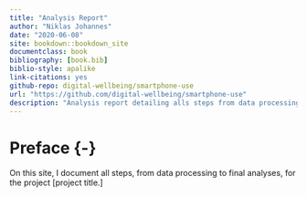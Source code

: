```yaml
--- 
title: "Analysis Report"
author: "Niklas Johannes"
date: "2020-06-08"
site: bookdown::bookdown_site
documentclass: book
bibliography: [book.bib]
biblio-style: apalike
link-citations: yes
github-repo: digital-wellbeing/smartphone-use
url: "https://github.com/digital-wellbeing/smartphone-use"
description: "Analysis report detailing alls steps from data processing to final analyses."
---
```


# Preface {-}

On this site, I document all steps, from data processing to final analyses, for the project [project title.]
